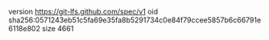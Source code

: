 version https://git-lfs.github.com/spec/v1
oid sha256:0571243eb51c5fa69e35fa8b5291734c0e84f79ccee5857b6c66791e6118e802
size 4661
